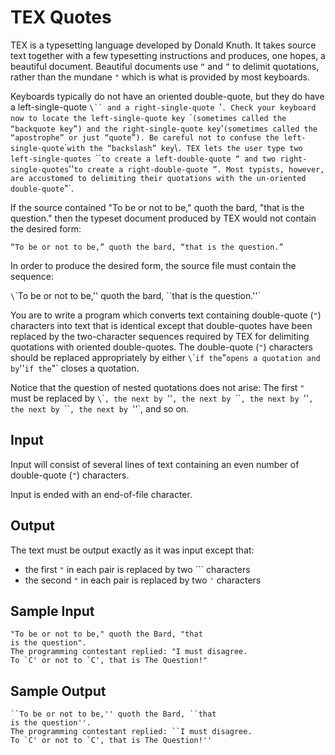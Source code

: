 # TEX Quotes

TEX is a typesetting language developed by Donald Knuth. It takes source text together with a few typesetting instructions and produces, one hopes, a beautiful document. Beautiful documents use `“` and `”` to delimit quotations, rather than the mundane `"` which is what is provided by most keyboards.

Keyboards typically do not have an oriented double-quote, but they do have a left-single-quote `\`` and a right-single-quote `'`. Check your keyboard now to locate the left-single-quote key `\`` (sometimes called the “backquote key”) and the right-single-quote key `'` (sometimes called the “apostrophe” or just “quote”). Be careful not to confuse the left-single-quote `\`` with the “backslash” key `\\`. TEX lets the user type two left-single-quotes `\`\`` to create a left-double-quote “ and two right-single-quotes `''` to create a right-double-quote ”. Most typists, however, are accustomed to delimiting their quotations with the un-oriented double-quote `"`.

If the source contained  "To be or not to be," quoth the bard, "that is the question." then the typeset document produced by TEX would not contain the desired form:

`“To be or not to be,” quoth the bard, “that is the question.”`

In order to produce the desired form, the source file must contain the sequence:

`\`\`To be or not to be,'' quoth the bard, \`\`that is the question.''`

You are to write a program which converts text containing double-quote (`"`) characters into text that is identical except that double-quotes have been replaced by the two-character sequences required by TEX for delimiting quotations with oriented double-quotes. The double-quote (`"`) characters should be replaced appropriately by either `\`\`` if the `"` opens a quotation and by `''` if the `"` closes a quotation.

Notice that the question of nested quotations does not arise: The first `"` must be replaced by `\`\``, the next by `''`, the next by `\`\``, the next by `''`, the next by `\`\``, the next by `''`, and so on.

## Input

Input will consist of several lines of text containing an even number of double-quote (`"`) characters.

Input is ended with an end-of-file character.

## Output

The text must be output exactly as it was input except that:

* the first `"` in each pair is replaced by two `\`` characters
* the second `"` in each pair is replaced by two `'` characters

## Sample Input

~~~~~
"To be or not to be," quoth the Bard, "that
is the question".
The programming contestant replied: "I must disagree.
To `C' or not to `C', that is The Question!"
~~~~~

## Sample Output

~~~~~
``To be or not to be,'' quoth the Bard, ``that
is the question''.
The programming contestant replied: ``I must disagree.
To `C' or not to `C', that is The Question!''
~~~~~
